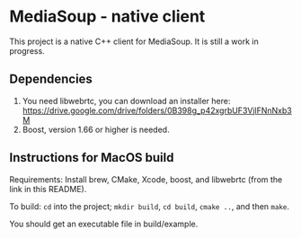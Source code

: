 # MediaSoup - native client

This project is a native C++ client for MediaSoup.
It is still a work in progress.

## Dependencies

1) You need libwebrtc, you can download an installer here: https://drive.google.com/drive/folders/0B398g_p42xgrbUF3VjlFNnNxb3M
2) Boost, version 1.66 or higher is needed.


## Instructions for MacOS build

Requirements: Install brew, CMake, Xcode, boost, and libwebrtc (from the link in this README).

To build: `cd` into the project; `mkdir build`, `cd build`, `cmake ..`, and then `make`.

You should get an executable file in build/example.
